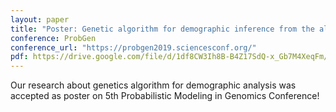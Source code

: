 ```yaml
---
layout: paper
title: "Poster: Genetic algorithm for demographic inference from the allele frequency spectrum"
conference: ProbGen
conference_url: "https://probgen2019.sciencesconf.org/"
pdf: https://drive.google.com/file/d/1df8CW3Ih8B-B4Z17SdQ-x_Gb7M4XeqFm/view?usp=sharing
---
```


Our research about genetics algorithm for demographic analysis was accepted as poster on 5th Probabilistic Modeling in Genomics Conference!
